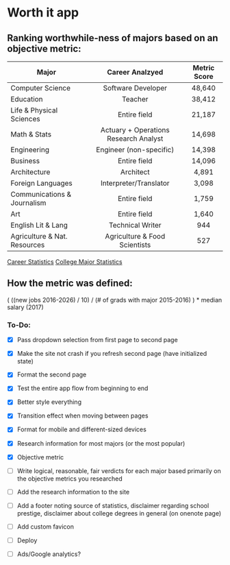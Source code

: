 # Worth it app

## Ranking worthwhile-ness of majors based on an objective metric:

| Major                        | Career Analzyed                       | Metric Score  |
| -------------                |:-------------:                        | :-------------:|
| Computer Science             | Software Developer                    | 48,640 |
| Education                    | Teacher                               | 38,412 |
| Life & Physical Sciences     | Entire field                          | 21,187 |
| Math & Stats                 | Actuary + Operations Research Analyst | 14,698 |
| Engineering                  | Engineer (non-specific)               | 14,398 |
| Business                     | Entire field                          | 14,096 |
| Architecture                 | Architect                             | 4,891 |
| Foreign Languages            | Interpreter/Translator                | 3,098 |
| Communications & Journalism  | Entire field                          | 1,759 |
| Art                          | Entire  field                         | 1,640 |
| English Lit & Lang           | Technical Writer                      | 944 |
| Agriculture & Nat. Resources | Agriculture & Food Scientists         | 527 |

[Career Statistics](https://www.bls.gov/ooh/home.htm)
[College Major Statistics](https://nces.ed.gov/programs/digest/d17/tables/dt17_322.10.asp)

## How the metric was defined: 

( ((new jobs 2016-2026) / 10) / (# of grads with major 2015-2016) ) * median salary (2017)

### To-Do: 
- [x] Pass dropdown selection from first page to second page
- [x] Make the site not crash if you refresh second page (have initialized state)
- [x] Format the second page
- [x] Test the entire app flow from beginning to end
- [x] Better style everything
- [x] Transition effect when moving between pages
- [x] Format for mobile and different-sized devices
- [x] Research information for most majors (or the most popular)
- [x] Objective metric
- [ ] Write logical, reasonable, fair verdicts for each major based primarily on the objective metrics you researched
- [ ] Add the research information to the site
- [ ] Add a footer noting source of statistics, disclaimer regarding school prestige, disclaimer about college degrees in general (on onenote page)
- [ ] Add custom favicon
- [ ] Deploy
- [ ] Ads/Google analytics?


